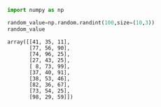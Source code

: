 ```python
import numpy as np

random_value=np.random.randint(100,size=(10,3))
random_value
```




    array([[41, 35, 11],
           [77, 56, 90],
           [74, 96, 25],
           [27, 43, 25],
           [ 8, 73, 99],
           [37, 40, 91],
           [38, 53, 46],
           [82, 36, 67],
           [73, 54, 25],
           [98, 29, 59]])


